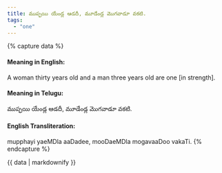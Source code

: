 ```yaml
---
title: ముప్ఫయి యేండ్ల ఆడదీ, మూడేండ్ల మొగవాడూ వకటి.
tags:
  - "one"
---
```


{% capture data %}
#### Meaning in English:
A woman thirty years old and a man three years old are one [in strength].

#### Meaning in Telugu:
ముప్ఫయి యేండ్ల ఆడదీ, మూడేండ్ల మొగవాడూ వకటి.

#### English Transliteration:
mupphayi yaeMDla aaDadee, mooDaeMDla mogavaaDoo vakaTi.
{% endcapture %}

<div class="notice">{{ data | markdownify }}</div>

